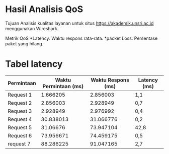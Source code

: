 # Hasil Analisis QoS
Tujuan
Analisis kualitas layanan untuk situs https://akademik.unsri.ac.id menggunakan Wireshark.

Metrik QoS
*Latency: Waktu respons rata-rata.
*packet Loss: Persentase paket yang hilang.

# Tabel latency
| Permintaan  | Waktu Permintaan (ms) | Waktu Respons (ms) | Latency (ms) |
|-------------|------------------------|---------------------|---------------|
| Request 1   | 1.666205             | 2.856003          | 1,1         |
| Request 2   | 2.856003            | 2.928949         | 0,7          |
| Request 3    | 2.928949            | 2.976992         | 0,4         |
| Request 4   | 30.838013         | 31.066776           | 0,2         | 
| Request 5   | 31.06676       | 73.947104            |   42,8          |
| Request 6   |73.956671           | 74.459175           |  0,5         |
| request 7   | 88.286225           |91.047165          |  2,7         |
